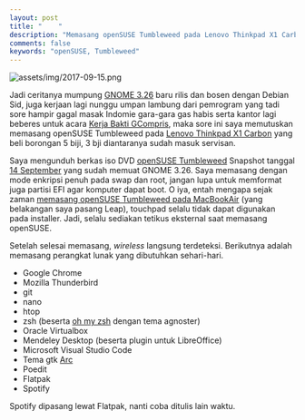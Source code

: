 ```yaml
---
layout: post
title: "    "
description: "Memasang openSUSE Tumbleweed pada Lenovo Thinkpad X1 Carbon"
comments: false
keywords: "openSUSE, Tumbleweed"
---
```


![assets/img/2017-09-15.png](assets/img/2017-09-15.png)

Jadi ceritanya mumpung [GNOME 3.26](https://www.gnome.org/news/2017/09/gnome-3-26-released/) baru rilis dan bosen dengan Debian Sid, juga kerjaan lagi nunggu umpan lambung dari pemrogram yang tadi sore hampir gagal masak Indomie gara-gara gas habis serta kantor lagi beberes untuk acara [Kerja Bakti GCompris](https://www.facebook.com/photo.php?fbid=1870140546344409&set=a.234793976545749.66457.100000454449972&type=3&theater), maka sore ini saya memutuskan memasang openSUSE Tumbleweed pada [Lenovo Thinkpad X1 Carbon](https://www.cnet.com/products/lenovo-thinkpad-x1-carbon-3rd-generation-intel-core-i7-5600u-2-60ghz-1600mhz-4mb/specs/) yang beli borongan 5 biji, 3 bji diantaranya sudah masuk servisan.

Saya mengunduh berkas iso DVD [openSUSE Tumbleweed](http://download.opensuse.org/tumbleweed/iso/) Snapshot tanggal [14 September](http://download.opensuse.org/tumbleweed/iso/openSUSE-Tumbleweed-DVD-x86_64-Snapshot20170913-Media.iso) yang sudah memuat GNOME 3.26. Saya memasang dengan mode enkripsi penuh pada swap dan root, jangan lupa untuk memformat juga partisi EFI agar komputer dapat boot. O iya, entah mengapa sejak zaman [memasang openSUSE Tumbleweed pada MacBookAir](http://blog.kukuh.syafaat.id/2016/openSUSE-Tumbleweed-MacBook-Air/) (yang belakangan saya pasang Leap), touchpad selalu tidak dapat digunakan pada installer. Jadi, selalu sediakan tetikus eksternal saat memasang openSUSE.  

Setelah selesai memasang, *wireless* langsung terdeteksi. Berikutnya adalah memasang perangkat lunak yang dibutuhkan sehari-hari.
* Google Chrome
* Mozilla Thunderbird
* git
* nano
* htop
* zsh (beserta [oh my zsh](https://github.com/robbyrussell/oh-my-zsh) dengan tema agnoster)
* Oracle Virtualbox
* Mendeley Desktop (beserta plugin untuk LibreOffice)
* Microsoft Visual Studio Code
* Tema gtk [Arc](https://software.opensuse.org/download.html?project=home%3AHorst3180&package=arc-theme)
* Poedit
* Flatpak
* Spotify

Spotify dipasang lewat Flatpak, nanti coba ditulis lain waktu. 
